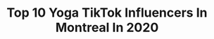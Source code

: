 ---
title: Top 10 Yoga TikTok Influencers In Montreal In 2020
description: >-
  Find top yoga TikTok influencers in Montreal in 2020. Most popular hashtags: #retailtherapy #duet #fashion #greenscreen.
platform: TikTok
profiles:
  - username: "fleuroutlines"
    fullname: >-
      fleuroutlinesoninsta
    location: "Canada"
    followers: 20016
    engagement: 2074
    commentsToLikes: 0.072888
    id: ck8tprzjpqnjr0j78mnkej2yw
    verified: false
    hashtags: "#bringitback, #pancakecereal, #vibewithme, #mycrib"
  - username: "megannetg"
    fullname: >-
      megannetg
    location: "Canada"
    followers: 2861
    engagement: 1308
    commentsToLikes: 0.084199
    id: cka0jjskjie9f0i788jvwsf2e
    verified: false
    hashtags: "#soundslikegibberish, #pov, #guessthegibberish, #coronavirus"
  - username: "sunsetsandbellinis"
    fullname: >-
      tanya gauthier
    location: "Canada"
    followers: 3714
    engagement: 1193
    commentsToLikes: 0.086776
    id: ck8nbuegjbj9z0j78zlr6e2fv
    verified: false
    hashtags: "#howtopose, #modelcamp, #onlineschool, #kardashian"
  - username: "charlesetienneh"
    fullname: >-
      Charles- Étienne Huard
    location: "Canada"
    followers: 5923
    engagement: 946
    commentsToLikes: 0.065291
    id: ck9fooqnt3kfq0j78l248hv9s
    verified: false
    hashtags: "#youlookverypretty, #tdah, #jusmagi, #follower"
  - username: "jeffreychangofficial"
    fullname: >-
      Jeffrey Chang
    location: "Canada"
    followers: 1079181
    engagement: 1890
    commentsToLikes: 0.013750
    id: ck806wxkemox10j785nmfg9ps
    verified: true
    hashtags: "#smtown, #cant, #animecosplay, #cartooncharacter"
  - username: "rendezmoimonnom"
    fullname: >-
      Romy Victory
    location: "Canada"
    followers: 257505
    engagement: 2704
    commentsToLikes: 0.008768
    id: ck806wzxumpgh0j78wf5iq9tp
    verified: false
    hashtags: "#chooseyourcharacter, #confinement, #foruyoupage, #coronatime"
  - username: "mtl.shay"
    fullname: >-
      Shay🦋
    location: "Canada"
    followers: 37129
    engagement: 817
    commentsToLikes: 0.089973
    id: cka62m57g0hck0i787tpzrp3x
    verified: false
    hashtags: "#promplaylist, #funny, #heartbeenbrokesomanytimes, #gonnabefriends"
  - username: "mamanannie68"
    fullname: >-
      Annie Belisle
    location: "Canada"
    followers: 14420
    engagement: 749
    commentsToLikes: 0.126228
    id: ck9shq8voukr80j78kserwnux
    verified: false
    hashtags: "#bedtime, #quebec, #duet, #quarantine"
  - username: "sarah_ostiguy"
    fullname: >-
      Sarah Ostiguy
    location: "Canada"
    followers: 5310
    engagement: 618
    commentsToLikes: 0.072512
    id: ckai21ra7e35h0i785qlofr2g
    verified: false
    hashtags: "#recreatethelook, #workout, #kendalljenner, #unboxing"
  - username: "gavineo"
    fullname: >-
      Mr Frog 🐸
    location: "Canada"
    followers: 480500
    engagement: 1565
    commentsToLikes: 0.037966
    id: ck8fa2wz83zj30j78xucyvab0
    verified: false
    hashtags: "#school, #summer, #covid, #lawyer"
---